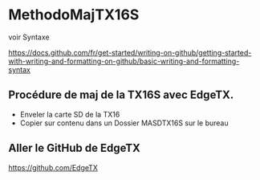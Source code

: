 # MethodoMajTX16S

voir Syntaxe

https://docs.github.com/fr/get-started/writing-on-github/getting-started-with-writing-and-formatting-on-github/basic-writing-and-formatting-syntax

## Procédure de maj de la TX16S avec EdgeTX.

+ Enveler la carte SD de la TX16
+ Copier sur contenu dans un Dossier MASDTX16S sur le bureau

## Aller le GitHub de EdgeTX

https://github.com/EdgeTX
